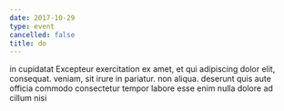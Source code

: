 ```yaml
---
date: 2017-10-29
type: event
cancelled: false
title: do
---
```

in cupidatat Excepteur exercitation ex amet, et qui adipiscing dolor elit, consequat. veniam, sit irure in pariatur. non aliqua. deserunt quis aute officia commodo consectetur tempor labore esse enim nulla dolore ad cillum nisi